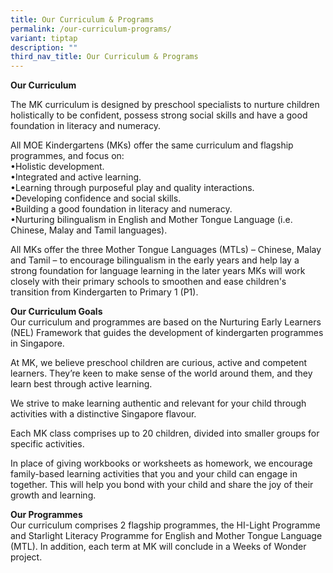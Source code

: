 ```yaml
---
title: Our Curriculum & Programs
permalink: /our-curriculum-programs/
variant: tiptap
description: ""
third_nav_title: Our Curriculum & Programs
---
```

<p><strong>Our Curriculum</strong>
</p>
<p>The MK curriculum is designed by preschool specialists to nurture children
holistically to be confident, possess strong social skills and have a good
foundation in literacy and numeracy.</p>
<p></p>
<p>All MOE Kindergartens (MKs) offer the same curriculum and flagship programmes,
and focus on:
<br>•Holistic development.
<br>•Integrated and active learning.
<br>•Learning through purposeful play and quality interactions.
<br>•Developing confidence and social skills.
<br>•Building a good foundation in literacy and numeracy.
<br>•Nurturing bilingualism in English and Mother Tongue Language (i.e. Chinese,
Malay and Tamil languages).</p>
<p></p>
<p>All MKs offer the three Mother Tongue Languages (MTLs) – Chinese, Malay
and Tamil – to encourage bilingualism in the early years and help lay a
strong foundation for language learning in the later years MKs will work
closely with their primary schools to smoothen and ease children's transition
from Kindergarten to Primary 1 (P1).</p>
<p></p>
<p><strong>Our Curriculum Goals</strong>
<br>Our curriculum and programmes are based on the Nurturing Early Learners
(NEL) Framework that guides the development of kindergarten programmes
in Singapore.</p>
<p></p>
<p>At MK, we believe preschool children are curious, active and competent
learners. They’re keen to make sense of the world around them, and they
learn best through active learning.</p>
<p></p>
<p>We strive to make learning authentic and relevant for your child through
activities with a distinctive Singapore flavour.</p>
<p></p>
<p>Each MK class comprises up to 20 children, divided into smaller groups
for specific activities.</p>
<p></p>
<p>In place of giving workbooks or worksheets as homework, we encourage family-based
learning activities that you and your child can engage in together. This
will help you bond with your child and share the joy of their growth and
learning.</p>
<p></p>
<p><strong>Our Programmes</strong>
<br>Our curriculum comprises 2 flagship programmes, the HI-Light Programme
and Starlight Literacy Programme for English and Mother Tongue Language
(MTL). In addition, each term at MK will conclude in a Weeks of Wonder
project.</p>
<p></p>
<p></p>
<p></p>